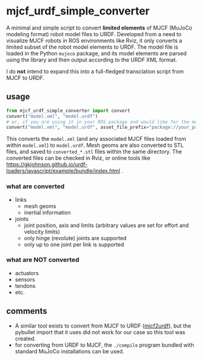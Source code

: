 # mjcf_urdf_simple_converter
A minimal and simple script to convert **limited elements** of MJCF (MuJoCo modeling format) robot model files to URDF. Developed from a need to visualize MJCF robots in ROS environments like Rviz, it only converts a limited subset of the robot model elements to URDF.
The model file is loaded in the Python `mujoco` package, and its model elements are parsed using the library and then output according to the URDF XML format.

I do **not** intend to expand this into a full-fledged transclation script from MJCF to URDF.

## usage
```python
from mjcf_urdf_simple_converter import convert
convert("model.xml", "model.urdf")
# or, if you are using it in your ROS package and would like for the mesh directories to be resolved correctly, set meshfile_prefix, for example:
convert("model.xml", "model.urdf", asset_file_prefix="package://your_package_name/model/")
```
This converts the `model.xml` (and any associated MJCF files loaded from within `model.xml`) to `model.urdf`. Mesh geoms are also converted to STL files, and saved to `converted_*.stl` files within the same directory. The converted files can be checked in Rviz, or online tools like https://gkjohnson.github.io/urdf-loaders/javascript/example/bundle/index.html .

### what are converted
* links
  * mesh geoms
  * inertial information
* joints
  * joint position, axis and limits (arbitrary values are set for effort and velocity limits)
  * only hinge (revolute) joints are supported
  * only up to one joint per link is supported

### what are NOT converted
* actuators
* sensors
* tendons
* etc.

## comments
* A similar tool exists to convert from MJCF to URDF ([mjcf2urdf](https://github.com/iory/mjcf2urdf)), but the pybullet import that it uses did not work for our case so this tool was created.
* for converting from URDF to MJCF, the `./compile` program bundled with standard MuJoCo installations can be used.